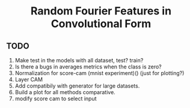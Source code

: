 # <center> Random Fourier Features in Convolutional Form </center>


## TODO 
1. Make test in the models with all dataset, test? train? 
2. Is there a bugs in averages metrics when the class is zero?
3. Normalization for score-cam (mnist experiment)() (just for plotting?)
4. Layer CAM
5. Add compatibily with generator for large datasets. 
6. Build a plot for all methods comparative.
7. modify score cam to select input 